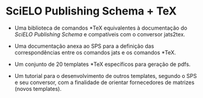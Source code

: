   SciELO Publishing Schema + TeX
  =================================
  
  * Uma biblioteca de comandos \*TeX equivalentes à documentação do
  *SciELO Publishing Schema* e compatíveis com o conversor jats2tex. 
   
  * Uma documentação anexa ao SPS para a definição das correspondências entre os comandos jats e os comandos \*TeX. 
   
  * Um conjunto de 20 templates \*TeX específicos para geração de pdfs. 
  
  * Um tutorial para o desenvolvimento de outros templates, segundo o SPS e seu conversor, com a finalidade de orientar fornecedores de matrizes (novos templates).                                                                         
